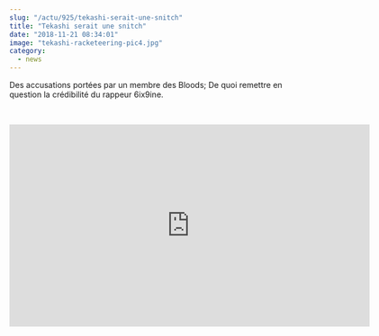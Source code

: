 ```yaml
--- 
slug: "/actu/925/tekashi-serait-une-snitch"
title: "Tekashi serait une snitch"
date: "2018-11-21 08:34:01"
image: "tekashi-racketeering-pic4.jpg"
category:
  - news
---
```

<p>Des accusations portées par un membre des Bloods; De quoi remettre en question la crédibilité du rappeur 6ix9ine.</p>

<p> </p>
<iframe width="640" height="360" src="https://www.worldstarhiphop.com/embed/130302" frameborder="0" allowfullscreen></iframe>
<p> </p>